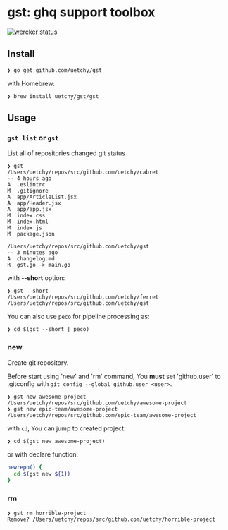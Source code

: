 # gst: ghq support toolbox

[![wercker status](https://app.wercker.com/status/2715e17aa6fc187dfa5031b62df5c2e5/s "wercker status")](https://app.wercker.com/project/bykey/2715e17aa6fc187dfa5031b62df5c2e5)

## Install

```console
❯ go get github.com/uetchy/gst
```

with Homebrew:

```console
❯ brew install uetchy/gst/gst
```

## Usage
### `gst list` or `gst`

List all of repositories changed git status

```console
❯ gst
/Users/uetchy/repos/src/github.com/uetchy/cabret
-- 4 hours ago
A  .eslintrc
M  .gitignore
A  app/ArticleList.jsx
A  app/Header.jsx
A  app/app.jsx
M  index.css
M  index.html
M  index.js
M  package.json

/Users/uetchy/repos/src/github.com/uetchy/gst
-- 3 minutes ago
A  changelog.md
R  gst.go -> main.go
```

with __--short__ option:

```console
❯ gst --short
/Users/uetchy/repos/src/github.com/uetchy/ferret
/Users/uetchy/repos/src/github.com/uetchy/gst
```

You can also use `peco` for pipeline processing as:

```
❯ cd $(gst --short | peco)
```

### new

Create git repository.

Before start using 'new' and 'rm' command, You __must__ set 'github.user' to .gitconfig with `git config --global github.user <user>`.

```console
❯ gst new awesome-project
/Users/uetchy/repos/src/github.com/uetchy/awesome-project
❯ gst new epic-team/awesome-project
/Users/uetchy/repos/src/github.com/epic-team/awesome-project
```

with `cd`, You can jump to created project:

```console
❯ cd $(gst new awesome-project)
```

or with declare function:

```zsh
newrepo() {
  cd $(gst new ${1})
}
```

### rm

```console
❯ gst rm horrible-project
Remove? /Users/uetchy/repos/src/github.com/uetchy/horrible-project
```
